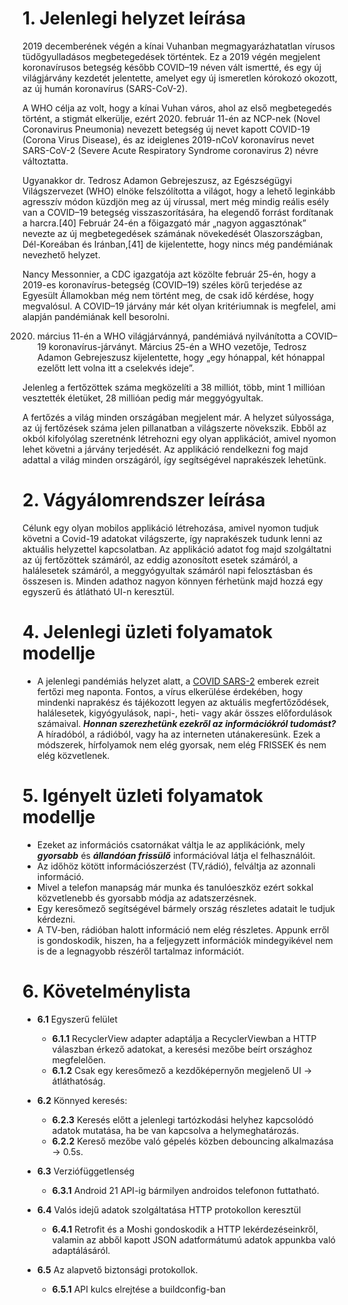# 1. Jelenlegi helyzet leírása
2019 decemberének végén a kínai Vuhanban megmagyarázhatatlan vírusos tüdőgyulladásos megbetegedések történtek. Ez a 2019 végén megjelent koronavírusos betegség később COVID–19 néven vált ismertté, és egy új világjárvány kezdetét jelentette, amelyet egy új ismeretlen kórokozó okozott, az új humán koronavírus (SARS-CoV-2). 

A WHO célja az volt, hogy a kínai Vuhan város, ahol az első megbetegedés történt, a stigmát elkerülje, ezért 2020. február 11-én az NCP-nek (Novel Coronavirus Pneumonia) nevezett betegség új nevet kapott COVID-19 (Corona Virus Disease), és az ideiglenes 2019-nCoV koronavírus nevet SARS-CoV-2 (Severe Acute Respiratory Syndrome coronavirus 2) névre változtatta. 

Ugyanakkor dr. Tedrosz Adamon Gebrejeszusz, az Egészségügyi Világszervezet (WHO) elnöke felszólította a világot, hogy a lehető leginkább agresszív módon küzdjön meg az új vírussal, mert még mindig reális esély van a COVID–19 betegség visszaszorítására, ha elegendő forrást fordítanak a harcra.[40] Február 24-én a főigazgató már „nagyon aggasztónak” nevezte az új megbetegedések számának növekedését Olaszországban, Dél-Koreában és Iránban,[41] de kijelentette, hogy nincs még pandémiának nevezhető helyzet.

Nancy Messonnier, a CDC igazgatója azt közölte február 25-én, hogy a 2019-es koronavírus-betegség (COVID–19) széles körű terjedése az Egyesült Államokban még nem történt meg, de csak idő kérdése, hogy megvalósul. A COVID–19 járvány már két olyan kritériumnak is megfelel, ami alapján pandémiának kell besorolni.

2020. március 11-én a WHO világjárvánnyá, pandémiává nyilvánította a COVID–19 koronavírus-járványt. Március 25-én a WHO vezetője, Tedrosz Adamon Gebrejeszusz kijelentette, hogy „egy hónappal, két hónappal ezelőtt lett volna itt a cselekvés ideje”.

Jelenleg a fertőzöttek száma megközelíti a 38 milliót, több, mint 1 millióan vesztették életüket, 28 millióan pedig már meggyógyultak.

A fertőzés a világ minden országában megjelent már. A helyzet súlyossága, az új fertőzések száma jelen pillanatban a világszerte növekszik. Ebből az okból kifolyólag szeretnénk létrehozni egy olyan applikációt, amivel nyomon lehet követni a járvány terjedését. Az applikáció rendelkezni fog majd adattal a világ minden országáról, így segítségével naprakészek lehetünk.

# 2. Vágyálomrendszer leírása
Célunk egy olyan mobilos applikáció létrehozása, amivel nyomon tudjuk követni a Covid-19 adatokat világszerte, így naprakészek tudunk lenni az aktuális helyzettel kapcsolatban. Az applikáció adatot fog majd szolgáltatni az új fertőzöttek számáról, az eddig azonosított esetek számáról, a halálesetek számáról, a meggyógyultak számáról napi felosztásban és összesen is. Minden adathoz nagyon könnyen férhetünk majd hozzá egy egyszerű és átlátható UI-n keresztül.

# 4. Jelenlegi üzleti folyamatok modellje
- A jelenlegi pandémiás helyzet alatt, a 
    [COVID SARS-2](https://hu.wikipedia.org/wiki/SARS-CoV-2) emberek ezreit fertőzi meg naponta. Fontos, a vírus elkerülése érdekében, hogy mindenki naprakész és tájékozott
    legyen az aktuális megfertőződések, halálesetek, kigyógyulások, napi-, heti- vagy akár összes előfordulások számaival. __*Honnan szerezhetünk ezekről az információkról tudomást?*__
    A híradóból, a rádióból, vagy ha az interneten utánakeresünk. Ezek a módszerek, hírfolyamok nem elég gyorsak, nem elég FRISSEK és nem elég közvetlenek.

# 5. Igényelt üzleti folyamatok modellje
- Ezeket az információs csatornákat váltja le az applikációnk, mely __*gyorsabb*__ és __*állandóan frissülő*__ információval látja el felhasználóit.
- Az időhöz kötött információszerzést (TV,rádió), felváltja az azonnali információ.
- Mivel a telefon manapság már munka és tanulóeszköz ezért sokkal közvetlenebb és gyorsabb
  módja az adatszerzésnek.
- Egy keresőmező segítségével bármely ország részletes adatait le tudjuk kérdezni.
- A TV-ben, rádióban halott információ nem elég részletes. Appunk erről is gondoskodik, hiszen, ha a feljegyzett információk mindegyikével nem is de a legnagyobb részéről tartalmaz információt.



# 6. Követelménylista
- __6.1__ Egyszerű felület
  - __6.1.1__ RecyclerView adapter adaptálja a RecyclerViewban a HTTP válaszban érkező adatokat,
  a keresési mezőbe beírt országhoz megfelelően.
  - __6.1.2__ Csak egy keresőmező a kezdőképernyőn megjelenő UI -> átláthatóság.
- __6.2__ Könnyed keresés:
  - __6.2.3__ Keresés előtt a jelenlegi tartózkodási helyhez kapcsolódó adatok mutatása,
ha be van kapcsolva a helymeghatározás.
  - __6.2.2__ Kereső mezőbe való gépelés közben debouncing alkalmazása -> 0.5s.
  

- __6.3__ Verziófüggetlenség
  - __6.3.1__ Android 21 API-ig bármilyen androidos telefonon futtatható.
- __6.4__ Valós idejű adatok szolgáltatása HTTP protokollon keresztül
  - __6.4.1__ Retrofit és a Moshi gondoskodik a HTTP lekérdezéseinkről, valamin az abből kapott JSON adatformátumú adatok appunkba való adaptálásáról.

- __6.5__ Az alapvető biztonsági protokollok.
  - __6.5.1__ API kulcs elrejtése a buildconfig-ban

